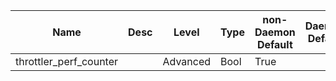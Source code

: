 | Name | Desc | Level | Type | non-Daemon Default | Daemon Default | Min | Max | Valid Values | verbatim | See also | Flags | Services | Validator | Long Desc | Tags |
| --- | --- | --- | --- | --- | --- | --- | --- | --- | --- | --- | --- | --- | --- | --- | --- |
| <span id="SP_throttler_perf_counter">throttler_perf_counter</span> |   | Advanced | Bool | True |  |  |  |  |  |  |  |  |  |  |  |
